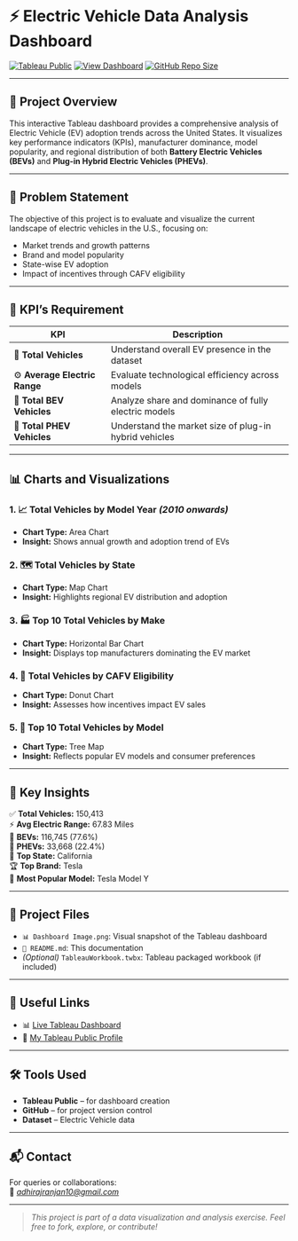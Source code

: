 # ⚡ Electric Vehicle Data Analysis Dashboard

[![Tableau Public](https://img.shields.io/badge/Built%20with-Tableau-blue?style=for-the-badge&logo=tableau)](https://www.tableau.com/)
[![View Dashboard](https://img.shields.io/badge/View%20Live-Dashboard-brightgreen?style=for-the-badge&logo=tableau)](https://public.tableau.com/app/profile/adhiraj.ranjan/viz/Book1_17541096998320/Dashboard1)
[![GitHub Repo Size](https://img.shields.io/github/repo-size/adhiraj-ranjan/ev-data-analysis?style=for-the-badge&color=orange)](#)

---

## 📝 Project Overview

This interactive Tableau dashboard provides a comprehensive analysis of Electric Vehicle (EV) adoption trends across the United States. It visualizes key performance indicators (KPIs), manufacturer dominance, model popularity, and regional distribution of both **Battery Electric Vehicles (BEVs)** and **Plug-in Hybrid Electric Vehicles (PHEVs)**.

---

## 🎯 Problem Statement

The objective of this project is to evaluate and visualize the current landscape of electric vehicles in the U.S., focusing on:
- Market trends and growth patterns
- Brand and model popularity
- State-wise EV adoption
- Impact of incentives through CAFV eligibility

---

## 📌 KPI’s Requirement

| KPI | Description |
|-----|-------------|
| 🔢 **Total Vehicles** | Understand overall EV presence in the dataset |
| ⚙️ **Average Electric Range** | Evaluate technological efficiency across models |
| 🔋 **Total BEV Vehicles** | Analyze share and dominance of fully electric models |
| 🔌 **Total PHEV Vehicles** | Understand the market size of plug-in hybrid vehicles |

---

## 📊 Charts and Visualizations

### 1. 📈 Total Vehicles by Model Year *(2010 onwards)*
- **Chart Type:** Area Chart
- **Insight:** Shows annual growth and adoption trend of EVs

### 2. 🗺️ Total Vehicles by State
- **Chart Type:** Map Chart
- **Insight:** Highlights regional EV distribution and adoption

### 3. 🏭 Top 10 Total Vehicles by Make
- **Chart Type:** Horizontal Bar Chart
- **Insight:** Displays top manufacturers dominating the EV market

### 4. 🥧 Total Vehicles by CAFV Eligibility
- **Chart Type:** Donut Chart
- **Insight:** Assesses how incentives impact EV sales

### 5. 🚗 Top 10 Total Vehicles by Model
- **Chart Type:** Tree Map
- **Insight:** Reflects popular EV models and consumer preferences

---

## 🧠 Key Insights

✅ **Total Vehicles:** 150,413  
⚡ **Avg Electric Range:** 67.83 Miles  
🔋 **BEVs:** 116,745 (77.6%)  
🔌 **PHEVs:** 33,668 (22.4%)  
📍 **Top State:** California  
🏆 **Top Brand:** Tesla  
🚙 **Most Popular Model:** Tesla Model Y

---

## 📁 Project Files

- `📊 Dashboard Image.png`: Visual snapshot of the Tableau dashboard  
- `📝 README.md`: This documentation  
- *(Optional)* `TableauWorkbook.twbx`: Tableau packaged workbook (if included)

---

## 🔗 Useful Links

- 📊 [Live Tableau Dashboard](https://public.tableau.com/app/profile/adhiraj.ranjan/viz/Book1_17541096998320/Dashboard1)  
- 👤 [My Tableau Public Profile](https://public.tableau.com/app/profile/adhiraj.ranjan)

---

## 🛠 Tools Used

- **Tableau Public** – for dashboard creation  
- **GitHub** – for project version control  
- **Dataset** – Electric Vehicle data

---

## 📬 Contact

For queries or collaborations:  
📧 *adhirajranjan10@gmail.com*

---

> *This project is part of a data visualization and analysis exercise. Feel free to fork, explore, or contribute!*
